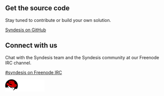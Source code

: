 <div class="row footer">
  <div class="col-xs-12">
    <div class="actions">
      <section class="col-sm-6">
        <i class="fa fa-github"></i>
        <h2>Get the source code</h2>
        <p>Stay tuned to contribute or build your own solution.</p>
        <p>
          <a href="https://github.com/syndesisio" rel="nofollow" target="_blank" class="btn btn-block btn-sm btn-default">
          Syndesis on GitHub
          </a>
        </p>
      </section>
      <section class="col-sm-6">
        <i class="fa fa-comments-o"></i>
        <h2>Connect with us</h2>
        <p>Chat with the Syndesis team and the Syndesis community at our Freenode IRC channel.</p>
        <p>
          <a href="irc://freenode.net/syndesis" rel="nofollow" target="_blank" class="btn btn-sm btn-block btn-default">#syndesis on Freenode IRC</a>
        </p>
      </section>
    </div>
    <div class="col-xs-12 rh-logo">
      <a href="https://www.redhat.com" rel="nofollow" title="Red Hat, Inc." target="_blank">
        <img src="/images/red-hat-02.png" alt="Red Hat, Inc." />
      </a>
    </div>
  </div>
</div>

